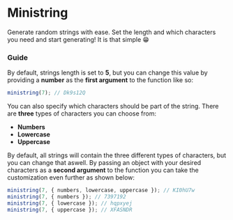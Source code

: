 # Ministring

Generate random strings with ease. Set the length and which characters you need and start generating! It is that simple :grin:

### Guide

By default, strings length is set to **5**, but you can change this value by providing a **number** as the **first argument** to the function like so:

```javascript
ministring(7); // Dk9s12Q
```

You can also specify which characters should be part of the string. There are **three** types of characters you can choose from:

- **Numbers**
- **Lowercase**
- **Uppercase**

By default, all strings will contain the three different types of characters, but you can change that aswell. By passing an object with your desired characters as a **second argument** to the function you can take the customization even further as shown below:

```javascript
ministring(7, { numbers, lowercase, uppercase }); // KI0hU7w
ministring(7, { numbers }); // 7397192
ministring(7, { lowercase }); // hqpxyej
ministring(7, { uppercase }); // XFASNDR
```
